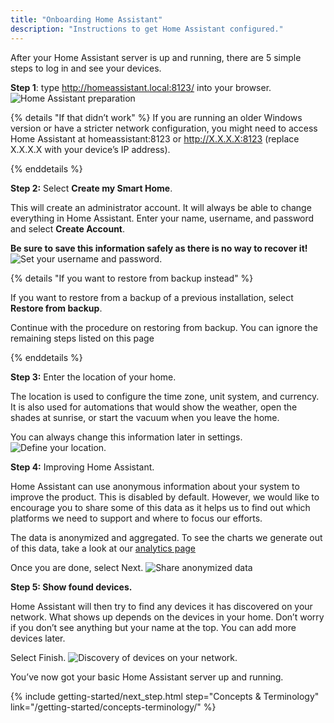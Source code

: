 ```yaml
---
title: "Onboarding Home Assistant"
description: "Instructions to get Home Assistant configured."
---
```


After your Home Assistant server is up and running, there are 5 simple steps to log in and see your devices.

**Step 1**: type  <http://homeassistant.local:8123/> into your browser.
![Home Assistant preparation](/images/getting-started/onboarding_preparing_01_.png)

{% details "If that didn’t work" %}
If you are running an older Windows version or have a stricter network configuration, you might need to access Home Assistant at homeassistant:8123 or http://X.X.X.X:8123 (replace X.X.X.X with your device’s IP address).

{% enddetails %}

**Step 2:** Select **Create my Smart Home**.

This will create an administrator account. It will always be able to change everything in Home Assistant. Enter your name, username, and password and select **Create Account**.

**Be sure to save this information safely as there is no way to recover it!**
![Set your username and password.](/images/getting-started/username.png)

{% details "If you want to restore from backup instead" %}

If you want to restore from a backup of a previous installation, select **Restore from backup**.

Continue with the procedure on restoring from backup.
You can ignore the remaining steps listed on this page

{% enddetails %}

**Step 3:** Enter the location of your home.

The location is used to configure the time zone, unit system, and currency. It is also used for automations that would show the weather, open the shades at sunrise, or start the vacuum when you leave the home.

You can always change this information later in settings.
![Define your location.](/images/getting-started/onboarding_location.png)

**Step 4:** Improving Home Assistant.

Home Assistant can use anonymous information about your system to improve the product. This is disabled by default. However, we would like to encourage you to share some of this data as it helps us to find out which platforms we need to support and where to focus our efforts.

The data is anonymized and aggregated. To see the charts we generate out of this data, take a look at our [analytics page](https://analytics.home-assistant.io/)

Once you are done, select Next.
![Share anonymized data](/images/getting-started/onboarding_share_anonymized_info.png)

**Step 5: Show found devices.**

Home Assistant will then try to find any devices it has discovered on your network. What shows up depends on the devices in your home. Don’t worry if you don’t see anything but your name at the top. You can add more devices later.

Select Finish.
![Discovery of devices on your network.](/images/getting-started/onboarding_devices.png)

You’ve now got your basic Home Assistant server up and running.

{% include getting-started/next_step.html step="Concepts & Terminology" link="/getting-started/concepts-terminology/" %}
